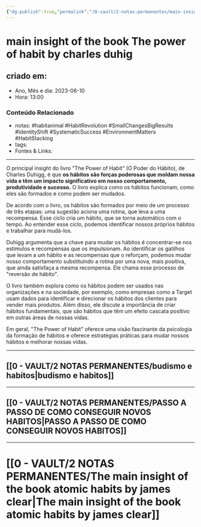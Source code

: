 ```yaml
---
{"dg-publish":true,"permalink":"/0-vault/2-notas-permanentes/main-insight-of-the-book-the-power-of-habit-by-charles-duhig/","tags":["permanente","habitanimal","HabitRevolution","SmallChangesBigResults","IdentityShift","SystematicSuccess","EnvironmentMatters","HabitStacking"],"dgHomeLink":true,"dgShowLocalGraph":true,"dgShowFileTree":true,"dgEnableSearch":true}
---
```


# main insight of the book The power of habit by charles duhig

## criado em: 
-  Ano, Mês e dia: 2023-06-10
- Hora: 13:00

### Conteúdo Relacionado
- notas: #habitanimal #HabitRevolution #SmallChangesBigResults #IdentityShift #SystematicSuccess #EnvironmentMatters #HabitStacking
- tags: 
- Fontes & Links: 
---

O principal insight do livro "The Power of Habit" (O Poder do Hábito), de Charles Duhigg, é que **os hábitos são forças poderosas que moldam nossa vida e têm um impacto significativo em nosso comportamento, produtividade e sucesso.** O livro explica como os hábitos funcionam, como eles são formados e como podem ser mudados.

De acordo com o livro, os hábitos são formados por meio de um processo de três etapas: uma sugestão aciona uma rotina, que leva a uma recompensa. Esse ciclo cria um hábito, que se torna automático com o tempo. Ao entender esse ciclo, podemos identificar nossos próprios hábitos e trabalhar para mudá-los.

Duhigg argumenta que a chave para mudar os hábitos é concentrar-se nos estímulos e recompensas que os impulsionam. Ao identificar os gatilhos que levam a um hábito e as recompensas que o reforçam, podemos mudar nosso comportamento substituindo a rotina por uma nova, mais positiva, que ainda satisfaça a mesma recompensa. Ele chama esse processo de "reversão de hábito".

O livro também explora como os hábitos podem ser usados nas organizações e na sociedade, por exemplo, como empresas como a Target usam dados para identificar e direcionar os hábitos dos clientes para vender mais produtos. Além disso, ele discute a importância de criar hábitos fundamentais, que são hábitos que têm um efeito cascata positivo em outras áreas de nossas vidas.

Em geral, "The Power of Habit" oferece uma visão fascinante da psicologia da formação de hábitos e oferece estratégias práticas para mudar nossos hábitos e melhorar nossas vidas.

---

## [[0 - VAULT/2 NOTAS PERMANENTES/budismo e habitos\|budismo e habitos]]

---


## [[0 - VAULT/2 NOTAS PERMANENTES/PASSO A PASSO DE COMO CONSEGUIR NOVOS HABITOS\|PASSO A PASSO DE COMO CONSEGUIR NOVOS HABITOS]]

---

# [[0 - VAULT/2 NOTAS PERMANENTES/The main insight of the book atomic habits by james clear\|The main insight of the book atomic habits by james clear]]